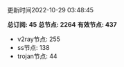 更新时间2022-10-29 03:48:45

**总订阅: 45**
**总节点: 2264**
**有效节点: 437**
- v2ray节点: 255
- ss节点: 138
- trojan节点: 44
